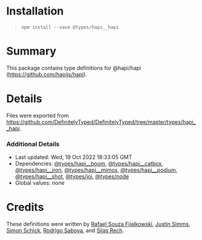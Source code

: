 # Installation
> `npm install --save @types/hapi__hapi`

# Summary
This package contains type definitions for @hapi/hapi (https://github.com/hapijs/hapi).

# Details
Files were exported from https://github.com/DefinitelyTyped/DefinitelyTyped/tree/master/types/hapi__hapi.

### Additional Details
 * Last updated: Wed, 19 Oct 2022 18:33:05 GMT
 * Dependencies: [@types/hapi__boom](https://npmjs.com/package/@types/hapi__boom), [@types/hapi__catbox](https://npmjs.com/package/@types/hapi__catbox), [@types/hapi__iron](https://npmjs.com/package/@types/hapi__iron), [@types/hapi__mimos](https://npmjs.com/package/@types/hapi__mimos), [@types/hapi__podium](https://npmjs.com/package/@types/hapi__podium), [@types/hapi__shot](https://npmjs.com/package/@types/hapi__shot), [@types/joi](https://npmjs.com/package/@types/joi), [@types/node](https://npmjs.com/package/@types/node)
 * Global values: none

# Credits
These definitions were written by [Rafael Souza Fijalkowski](https://github.com/rafaelsouzaf), [Justin Simms](https://github.com/jhsimms), [Simon Schick](https://github.com/SimonSchick), [Rodrigo Saboya](https://github.com/saboya), and [Silas Rech](https://github.com/lenovouser).
